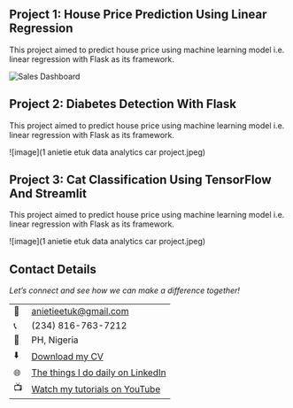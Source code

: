 

<!--Section 1: List 3-4 key projects-->
## Project 1: House Price Prediction Using Linear Regression

This project aimed to predict house price using machine learning model i.e. linear regression with Flask as its framework.

![Sales Dashboard](‪Dashboard-picture.png)

## Project 2: Diabetes Detection With Flask

This project aimed to predict house price using machine learning model i.e. linear regression with Flask as its framework.

![image](1 anietie etuk data analytics car project.jpeg)

## Project 3: Cat Classification Using TensorFlow And Streamlit

This project aimed to predict house price using machine learning model i.e. linear regression with Flask as its framework.

![image](1 anietie etuk data analytics car project.jpeg)

## Contact Details

*Let’s connect and see how we can make a difference together!*
<table>
  <tbody>
    <tr>
      <td>📧</td>
      <td><a href="mailto:anietieetuk@gmail.com">anietieetuk@gmail.com</a></td>
    </tr>
    <tr>
      <td>📞</td>
      <td>(234) 816-763-7212</td>
    </tr>
    <tr>
      <td>📍</td>
      <td>PH, Nigeria</td>
    </tr>
    <tr>
      <td>⬇️</td>
      <td><a href="https://etuk123456.github.io/portfolio1/docs/Profile.pdf">Download my CV</a></td>
    </tr>
    <tr>
      <td>🌐</td>
      <td><a href="https://linkedin.com/in/etukanietie">The things I do daily on LinkedIn</a></td>
    </tr>
    <tr>
      <td>📺</td>
      <td><a href="https://www.youtube.com/@LearnwithEtuk">Watch my tutorials on YouTube</a></td>
    </tr>
  </tbody>
</table>
